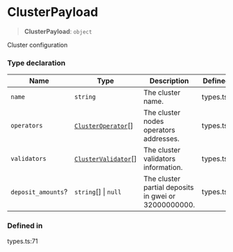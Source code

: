# ClusterPayload

> **ClusterPayload**: `object`

Cluster configuration

### Type declaration

| Name               | Type                                         | Description                                          | Defined in  |
| ------------------ | -------------------------------------------- | ---------------------------------------------------- | ----------- |
| `name`             | `string`                                     | The cluster name.                                    | types.ts:73 |
| `operators`        | [`ClusterOperator`](clusteroperator.md)\[]   | The cluster nodes operators addresses.               | types.ts:76 |
| `validators`       | [`ClusterValidator`](clustervalidator.md)\[] | The cluster validators information.                  | types.ts:79 |
| `deposit_amounts`? | `string`\[] \| `null`                        | The cluster partial deposits in gwei or 32000000000. | types.ts:82 |

### Defined in

types.ts:71

